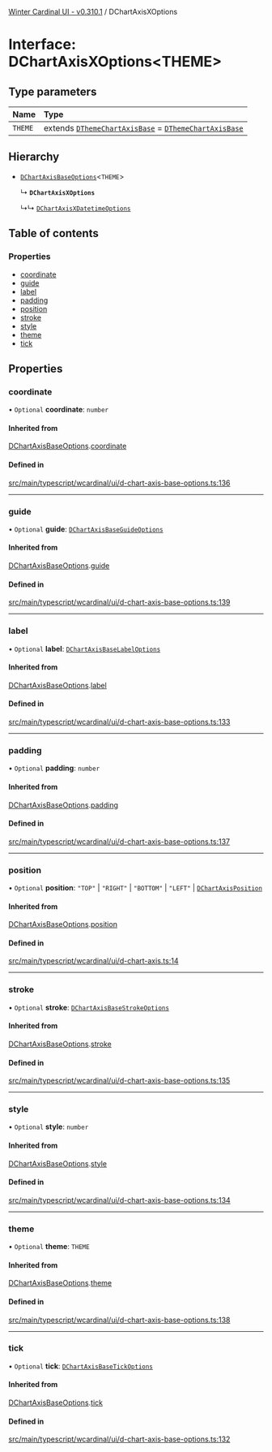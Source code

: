 [Winter Cardinal UI - v0.310.1](../index.md) / DChartAxisXOptions

# Interface: DChartAxisXOptions<THEME\>

## Type parameters

| Name | Type |
| :------ | :------ |
| `THEME` | extends [`DThemeChartAxisBase`](DThemeChartAxisBase.md) = [`DThemeChartAxisBase`](DThemeChartAxisBase.md) |

## Hierarchy

- [`DChartAxisBaseOptions`](DChartAxisBaseOptions.md)<`THEME`\>

  ↳ **`DChartAxisXOptions`**

  ↳↳ [`DChartAxisXDatetimeOptions`](DChartAxisXDatetimeOptions.md)

## Table of contents

### Properties

- [coordinate](DChartAxisXOptions.md#coordinate)
- [guide](DChartAxisXOptions.md#guide)
- [label](DChartAxisXOptions.md#label)
- [padding](DChartAxisXOptions.md#padding)
- [position](DChartAxisXOptions.md#position)
- [stroke](DChartAxisXOptions.md#stroke)
- [style](DChartAxisXOptions.md#style)
- [theme](DChartAxisXOptions.md#theme)
- [tick](DChartAxisXOptions.md#tick)

## Properties

### coordinate

• `Optional` **coordinate**: `number`

#### Inherited from

[DChartAxisBaseOptions](DChartAxisBaseOptions.md).[coordinate](DChartAxisBaseOptions.md#coordinate)

#### Defined in

[src/main/typescript/wcardinal/ui/d-chart-axis-base-options.ts:136](https://github.com/winter-cardinal/winter-cardinal-ui/blob/v0.310.1/src/main/typescript/wcardinal/ui/d-chart-axis-base-options.ts#L136)

___

### guide

• `Optional` **guide**: [`DChartAxisBaseGuideOptions`](DChartAxisBaseGuideOptions.md)

#### Inherited from

[DChartAxisBaseOptions](DChartAxisBaseOptions.md).[guide](DChartAxisBaseOptions.md#guide)

#### Defined in

[src/main/typescript/wcardinal/ui/d-chart-axis-base-options.ts:139](https://github.com/winter-cardinal/winter-cardinal-ui/blob/v0.310.1/src/main/typescript/wcardinal/ui/d-chart-axis-base-options.ts#L139)

___

### label

• `Optional` **label**: [`DChartAxisBaseLabelOptions`](DChartAxisBaseLabelOptions.md)

#### Inherited from

[DChartAxisBaseOptions](DChartAxisBaseOptions.md).[label](DChartAxisBaseOptions.md#label)

#### Defined in

[src/main/typescript/wcardinal/ui/d-chart-axis-base-options.ts:133](https://github.com/winter-cardinal/winter-cardinal-ui/blob/v0.310.1/src/main/typescript/wcardinal/ui/d-chart-axis-base-options.ts#L133)

___

### padding

• `Optional` **padding**: `number`

#### Inherited from

[DChartAxisBaseOptions](DChartAxisBaseOptions.md).[padding](DChartAxisBaseOptions.md#padding)

#### Defined in

[src/main/typescript/wcardinal/ui/d-chart-axis-base-options.ts:137](https://github.com/winter-cardinal/winter-cardinal-ui/blob/v0.310.1/src/main/typescript/wcardinal/ui/d-chart-axis-base-options.ts#L137)

___

### position

• `Optional` **position**: ``"TOP"`` \| ``"RIGHT"`` \| ``"BOTTOM"`` \| ``"LEFT"`` \| [`DChartAxisPosition`](../index.md#dchartaxisposition-1)

#### Inherited from

[DChartAxisBaseOptions](DChartAxisBaseOptions.md).[position](DChartAxisBaseOptions.md#position)

#### Defined in

[src/main/typescript/wcardinal/ui/d-chart-axis.ts:14](https://github.com/winter-cardinal/winter-cardinal-ui/blob/v0.310.1/src/main/typescript/wcardinal/ui/d-chart-axis.ts#L14)

___

### stroke

• `Optional` **stroke**: [`DChartAxisBaseStrokeOptions`](DChartAxisBaseStrokeOptions.md)

#### Inherited from

[DChartAxisBaseOptions](DChartAxisBaseOptions.md).[stroke](DChartAxisBaseOptions.md#stroke)

#### Defined in

[src/main/typescript/wcardinal/ui/d-chart-axis-base-options.ts:135](https://github.com/winter-cardinal/winter-cardinal-ui/blob/v0.310.1/src/main/typescript/wcardinal/ui/d-chart-axis-base-options.ts#L135)

___

### style

• `Optional` **style**: `number`

#### Inherited from

[DChartAxisBaseOptions](DChartAxisBaseOptions.md).[style](DChartAxisBaseOptions.md#style)

#### Defined in

[src/main/typescript/wcardinal/ui/d-chart-axis-base-options.ts:134](https://github.com/winter-cardinal/winter-cardinal-ui/blob/v0.310.1/src/main/typescript/wcardinal/ui/d-chart-axis-base-options.ts#L134)

___

### theme

• `Optional` **theme**: `THEME`

#### Inherited from

[DChartAxisBaseOptions](DChartAxisBaseOptions.md).[theme](DChartAxisBaseOptions.md#theme)

#### Defined in

[src/main/typescript/wcardinal/ui/d-chart-axis-base-options.ts:138](https://github.com/winter-cardinal/winter-cardinal-ui/blob/v0.310.1/src/main/typescript/wcardinal/ui/d-chart-axis-base-options.ts#L138)

___

### tick

• `Optional` **tick**: [`DChartAxisBaseTickOptions`](DChartAxisBaseTickOptions.md)

#### Inherited from

[DChartAxisBaseOptions](DChartAxisBaseOptions.md).[tick](DChartAxisBaseOptions.md#tick)

#### Defined in

[src/main/typescript/wcardinal/ui/d-chart-axis-base-options.ts:132](https://github.com/winter-cardinal/winter-cardinal-ui/blob/v0.310.1/src/main/typescript/wcardinal/ui/d-chart-axis-base-options.ts#L132)
